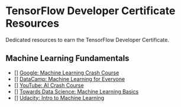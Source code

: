# TensorFlow Developer Certificate Resources
Dedicated resources to earn the TensorFlow Developer Certificate.

## Machine Learning Fundamentals
- [] [Google: Machine Learning Crash Course](https://developers.google.com/machine-learning/crash-course)
- [] [DataCamp: Machine Learning for Everyone](https://learn.datacamp.com/courses/machine-learning-for-everyone)
- [] [YouTube: AI Crash Course](https://www.youtube.com/playlist?list=PL8dPuuaLjXtO65LeD2p4_Sb5XQ51par_b)
- [] [Towards Data Science: Machine Learning Basics](https://towardsdatascience.com/machine-learning-basics-part-1-a36d38c7916)
- [] [Udacity: Intro to Machine Learning](https://www.udacity.com/course/intro-to-machine-learning--ud120)
